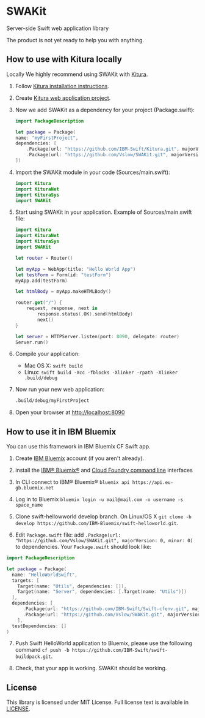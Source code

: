 # SWAKit
Server-side Swift web application library

The product is not yet ready to help you with anything.

## How to use with Kitura locally

Locally We highly recommend using SWAKit with [Kitura](https://github.com/IBM-Swift/Kitura).

1. Follow [Kitura installation instructions](https://github.com/IBM-Swift/Kitura#swift-version).

2. Create [Kitura web application project](https://github.com/IBM-Swift/Kitura#developing-kitura-applications).

3. Now we add SWAKit as a dependency for your project (Package.swift):
    
    ```swift
    import PackageDescription

    let package = Package(
    name: "myFirstProject",
    dependencies: [
        .Package(url: "https://github.com/IBM-Swift/Kitura.git", majorVersion: 0, minor: 13),
        .Package(url: "https://github.com/Vslow/SWAKit.git", majorVersion: 0, minor: 0)
    ])
    ```
4. Import the SWAKit module in your code (Sources/main.swift):
    
    ```swift
    import Kitura
    import KituraNet
    import KituraSys
    import SWAKit
    ```
5. Start using SWAKit in your application. Example of Sources/main.swift file:

    ```swift
    import Kitura
    import KituraNet
    import KituraSys
    import SWAKit

    let router = Router()

    let myApp = WebApp(title: "Hello World App")
    let testForm = Form(id: "testForm")
    myApp.add(testForm)

    let htmlBody = myApp.makeHTMLBody()

    router.get("/") {
        request, response, next in
            response.status(.OK).send(htmlBody)
            next()
    }

    let server = HTTPServer.listen(port: 8090, delegate: router)
    Server.run()
    ```
6. Compile your application:

    - Mac OS X: `swift build`
    - Linux: `swift build -Xcc -fblocks -Xlinker -rpath -Xlinker .build/debug`

9. Now run your new web application:

    ```bash
    .build/debug/myFirstProject
    ```

10. Open your browser at [http://localhost:8090](http://localhost:8090)

## How to use it in IBM Bluemix

You can use this framework in IBM Bluemix CF Swift app.

1. Create [IBM Bluemix](https://console.ng.bluemix.net/registration/) account (if you aren't already).

2. install the [IBM® Bluemix®](http://clis.ng.bluemix.net/ui/home.html) and [Cloud Foundry command line](https://github.com/cloudfoundry/cli/releases) interfaces

3. In CLI connect to IBM® Bluemix® `bluemix api https://api.eu-gb.bluemix.net`

4. Log in to Bluemix `bluemix login -u mail@mail.com -o username -s space_name`

5. Clone swift-hellowworld develop branch. On Linux/OS X `git clone -b develop https://github.com/IBM-Bluemix/swift-helloworld.git`.

6. Edit `Package.swift` file: add `.Package(url: "https://github.com/Vslow/SWAKit.git", majorVersion: 0, minor: 0)` to dependencies. Your `Package.swift` should look like:

``` swift
import PackageDescription

let package = Package(
  name: "HelloWorldSwift",
  targets: [
    Target(name: "Utils", dependencies: []),
    Target(name: "Server", dependencies: [.Target(name: "Utils")])
  ],
  dependencies: [
      .Package(url: "https://github.com/IBM-Swift/Swift-cfenv.git", majorVersion: 1, minor: 0),
      .Package(url: "https://github.com/Vslow/SWAKit.git", majorVersion: 0, minor: 0)
    ],
  testDependencies: []
)
```

7. Push Swift HelloWorld application to Bluemix, please use the following command `cf push -b https://github.com/IBM-Swift/swift-buildpack.git`.

8. Check, that your app is working. SWAKit should be working.

## License

This library is licensed under MIT License. Full license text is available in [LICENSE](LICENSE).
